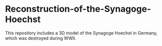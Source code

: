 # Reconstruction-of-the-Synagoge-Hoechst
This repository includes a 3D model of the Synagoge Hoechst in Germany, which was destroyed during WWII.
